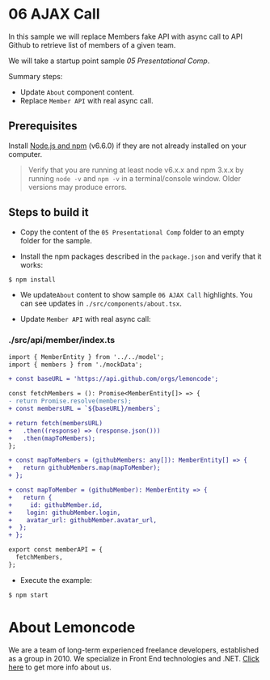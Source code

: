 # 06 AJAX Call

In this sample we will replace Members fake API with async call to API Github to retrieve list of members of a given team.

We will take a startup point sample _05 Presentational Comp_.

Summary steps:

- Update `About` component content.
- Replace `Member API` with real async call.

## Prerequisites

Install [Node.js and npm](https://nodejs.org/en/) (v6.6.0) if they are not already
installed on your computer.

> Verify that you are running at least node v6.x.x and npm 3.x.x by running `node -v` and `npm -v`
in a terminal/console window. Older versions may produce errors.

## Steps to build it

- Copy the content of the `05 Presentational Comp` folder to an empty folder for the sample.

- Install the npm packages described in the `package.json` and verify that it works:

 ```bash
 $ npm install
 ```

- We update`About` content to show sample `06 AJAX Call` highlights. You can see updates in `./src/components/about.tsx`.

- Update `Member API` with real async call:

### ./src/api/member/index.ts
```diff
import { MemberEntity } from '../../model';
import { members } from './mockData';

+ const baseURL = 'https://api.github.com/orgs/lemoncode';

const fetchMembers = (): Promise<MemberEntity[]> => {
- return Promise.resolve(members);
+ const membersURL = `${baseURL}/members`;

+ return fetch(membersURL)
+   .then((response) => (response.json()))
+   .then(mapToMembers);
};

+ const mapToMembers = (githubMembers: any[]): MemberEntity[] => {
+   return githubMembers.map(mapToMember);
+ };

+ const mapToMember = (githubMember): MemberEntity => {
+   return {
+     id: githubMember.id,
+    login: githubMember.login,
+    avatar_url: githubMember.avatar_url,
+  };
+ };

export const memberAPI = {
  fetchMembers,
};

```

- Execute the example:

 ```bash
 $ npm start
 ```

# About Lemoncode

We are a team of long-term experienced freelance developers, established as a group in 2010.
We specialize in Front End technologies and .NET. [Click here](http://lemoncode.net/services/en/#en-home) to get more info about us. 
